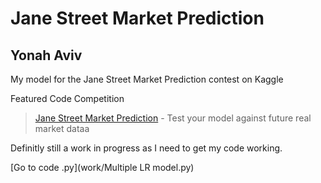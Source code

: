 # Jane Street Market Prediction
## Yonah Aviv

My model for the Jane Street Market Prediction contest on Kaggle

Featured Code Competition
> [Jane Street Market Prediction](https://www.kaggle.com/c/jane-street-market-prediction/overview/evaluation) - Test your model against future real market dataa


 
 
Definitly still a work in progress as I need to get my code working.


[Go to code .py](work/Multiple LR model.py)
